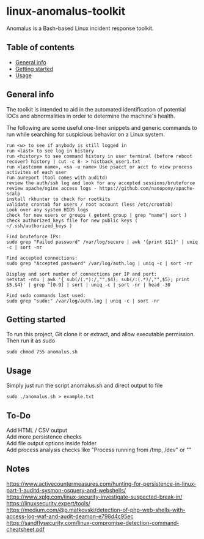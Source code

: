 # linux-anomalus-toolkit
Anomalus is a Bash-based Linux incident response toolkit.
## Table of contents
* [General info](#general-info)
* [Getting started](#getting-started)
* [Usage](#usage)

## General info
The toolkit is intended to aid in the automated identification of potential IOCs and abnormalities in order to determine the machine's health.

The following are some useful one-liner snippets and generic commands to run while searching for suspicious behavior on a Linux system. 
```
run <w> to see if anybody is still logged in
run <last> to see log in history
run <history> to see command history in user terminal (before reboot recover) history | cut -c 8- > histback_user1.txt
run <lastcomm name>, <sa -u name> Use psacct or acct to view process activites of each user
run aureport (tool comes with auditd)
review the auth/ssh log and look for any accepted sessions/bruteforce
review apache/nginx access logs - https://github.com/nanopony/apache-scalp
install rkhunter to check for rootkits
validate crontab for users / root account (less /etc/crontab)
Look over any system HIDS logs
check for new users or groups ( getent group | grep "name"| sort )
check authorized_keys file for new public keys ( ~/.ssh/authorized_keys )

Find bruteforce IPs:
sudo grep "Failed password" /var/log/secure | awk '{print $11}' | uniq -c | sort -nr

Find accepted connections:
sudo grep "Accepted password" /var/log/auth.log | uniq -c | sort -nr

Display and sort number of connections per IP and port:
netstat -ntu | awk '{ sub(/(.*):/,"",$4); sub(/:(.*)/,"",$5); print $5,$4}' | grep ^[0-9] | sort | uniq -c | sort -nr | head -30

Find sudo commands last used:
sudo grep "sudo:" /var/log/auth.log | uniq -c | sort -nr
```
## Getting started
To run this project, Git clone it or extract, and allow executable permission. Then run it as sudo<br />
```
sudo chmod 755 anomalus.sh
```
## Usage
Simply just run the script anomalus.sh and direct output to file

```
sudo ./anomalus.sh > example.txt
```

## To-Do
Add HTML / CSV output <br />
Add more persistence checks <br />
Add file output options inside folder <br />
Add process analysis checks like "Process running from /tmp, /dev" or ""

## Notes

https://www.activecountermeasures.com/hunting-for-persistence-in-linux-part-1-auditd-sysmon-osquery-and-webshells/ <br />
https://www.xplg.com/linux-security-investigate-suspected-break-in/ <br />
https://linuxsecurity.expert/tools/ <br />
https://medium.com/@p.matkovski/detection-of-php-web-shells-with-access-log-waf-and-audit-deamon-e798d4c95ec <br />
https://sandflysecurity.com/linux-compromise-detection-command-cheatsheet.pdf <br />
